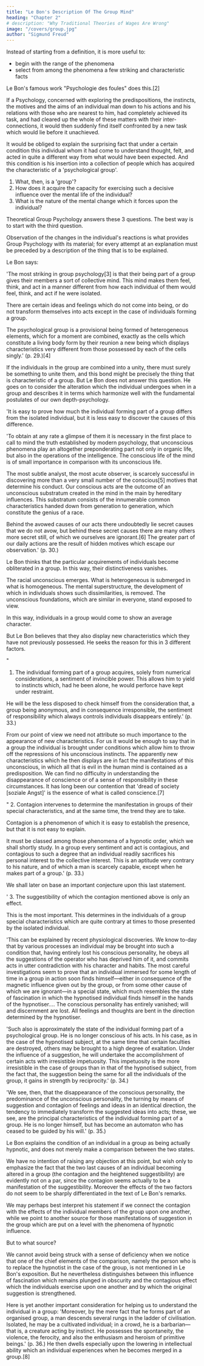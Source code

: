 ```yaml
---
title: "Le Bon's Description Of The Group Mind"
heading: "Chapter 2"
# description: "Why Traditional Theories of Wages Are Wrong"
image: "/covers/group.jpg"
author: "Sigmund Freud"
---
```



Instead of starting from a definition, it is more useful to:
- begin with the range of the phenomena
- select from among the phenomena a few striking and characteristic facts

<!-- We can achieve both of these aims by means of quotation from  -->

Le Bon's famous work "Psychologie des foules" does this.[2]

If a Psychology, concerned with exploring the predispositions, the instincts, the motives and the aims of an individual man down to his actions and his relations with those who are nearest to him, had completely achieved its task, and had cleared up the whole of these matters with their inter-connections, it would then suddenly find itself confronted by a new task which would lie before it unachieved. 

It would be obliged to explain the surprising fact that under a certain condition this individual whom it had come to understand thought, felt, and acted in quite a different way from what would have been expected. And this condition is his insertion into a collection of people which has acquired the characteristic of a 'psychological group'. 


1. What, then, is a 'group'? 
2. How does it acquire the capacity for exercising such a decisive influence over the mental life of the individual?
3. What is the nature of the mental change which it forces upon the individual?

Theoretical Group Psychology answers these 3 questions. The best way is to start with the third question. 

Observation of the changes in the individual's reactions is what provides Group Psychology with its material; for every attempt at an explanation must be preceded by a description of the thing that is to be explained.

Le Bon says: 

'The most striking in group psychology[3] is that their being part of a group gives their members a sort of collective mind. This mind makes them feel, think, and act in a manner different from how each individual of them would feel, think, and act if he were isolated.

<!-- whoever be the individuals that compose it, however like or unlike be their mode of life, their occupations, their character, or their intelligence,  -->

<!-- the fact that they have been transformed into a group puts them in possession of  which  -->

There are certain ideas and feelings which do not come into being, or do not transform themselves into acts except in the case of individuals forming a group. 

The psychological group is a provisional being formed of heterogeneous elements, which for a moment are combined, exactly as the cells which constitute a living body form by their reunion a new being which displays characteristics very different from those possessed by each of the cells singly.' (p. 29.)[4]

<!-- We shall take the liberty of interrupting Le Bon's exposition with glosses of our own, and shall accordingly insert an observation at this point.  -->

If the individuals in the group are combined into a unity, there must surely be something to unite them, and this bond might be precisely the thing that is characteristic of a group. But Le Bon does not answer this question. He goes on to consider the alteration which the individual undergoes when in a group and describes it in terms which harmonize well with the fundamental postulates of our own depth-psychology.

'It is easy to prove how much the individual forming part of a group differs from the isolated individual, but it is less easy to discover the causes of this difference.

'To obtain at any rate a glimpse of them it is necessary in the first place to call to mind the truth established by modern psychology, that unconscious phenomena play an altogether preponderating part not only in organic life, but also in the operations of the intelligence. The conscious life of the mind is of small importance in comparison with its unconscious life. 

The most subtle analyst, the most acute observer, is scarcely successful in discovering more than a very small number of the conscious[5] motives that determine his conduct. Our conscious acts are the outcome of an unconscious substratum created in the mind in the main by hereditary influences. This substratum consists of the innumerable common characteristics handed down from generation to generation, which constitute the genius of a race. 

Behind the avowed causes of our acts there undoubtedly lie secret causes that we do not avow, but behind these secret causes there are many others more secret still, of which we ourselves are ignorant.[6] The greater part of our daily actions are the result of hidden motives which escape our observation.' (p. 30.)

Le Bon thinks that the particular acquirements of individuals become obliterated in a group. In this way, their distinctiveness vanishes. 

The racial unconscious emerges. What is heterogeneous is submerged in what is homogeneous. The mental superstructure, the development of which in individuals shows such dissimilarities, is removed. The unconscious foundations, which are similar in everyone, stand exposed to view.

In this way, individuals in a group would come to show an average character. 

But Le Bon believes that they also display new characteristics which they have not previously possessed. He seeks the reason for this in 3 different factors.

"
1. The individual forming part of a group acquires, solely from numerical considerations, a sentiment of invincible power. This allows him to yield to instincts which, had he been alone, he would perforce have kept under restraint. 

He will be the less disposed to check himself from the consideration that, a group being anonymous, and in consequence irresponsible, the sentiment of responsibility which always controls individuals disappears entirely.' (p. 33.)

From our point of view we need not attribute so much importance to the appearance of new characteristics. For us it would be enough to say that in a group the individual is brought under conditions which allow him to throw off the repressions of his unconscious instincts. The apparently new characteristics which he then displays are in fact the manifestations of this unconscious, in which all that is evil in the human mind is contained as a predisposition. We can find no difficulty in understanding the disappearance of conscience or of a sense of responsibility in these circumstances. It has long been our contention that 'dread of society [soziale Angst]' is the essence of what is called conscience.[7]

"
2. Contagion intervenes to determine the manifestation in groups of their special characteristics, and at the same time, the trend they are to take.
 

Contagion is a phenomenon of which it is easy to establish the presence, but that it is not easy to explain. 

It must be classed among those phenomena of a hypnotic order, which we shall shortly study. In a group every sentiment and act is contagious, and contagious to such a degree that an individual readily sacrifices his personal interest to the collective interest. This is an aptitude very contrary to his nature, and of which a man is scarcely capable, except when he makes part of a group.' (p. 33.)

We shall later on base an important conjecture upon this last statement.

'
3. The suggestibility of which the contagion mentioned above is only an effect.

This is the most important. This determines in the individuals of a group special characteristics which are quite contrary at times to those presented by the isolated individual. 

'This can be explained by recent physiological discoveries. We know to-day that by various processes an individual may be brought into such a condition that, having entirely lost his conscious personality, he obeys all the suggestions of the operator who has deprived him of it, and commits acts in utter contradiction with his character and habits. The most careful investigations seem to prove that an individual immersed for some length of time in a group in action soon finds himself—either in consequence of the magnetic influence given out by the group, or from some other cause of which we are ignorant—in a special state, which much resembles the state of fascination in which the hypnotised individual finds himself in the hands of the hypnotiser.... The conscious personality has entirely vanished; will and discernment are lost. All feelings and thoughts are bent in the direction determined by the hypnotiser.

'Such also is approximately the state of the individual forming part of a psychological group. He is no longer conscious of his acts. In his case, as in the case of the hypnotised subject, at the same time that certain faculties are destroyed, others may be brought to a high degree of exaltation. Under the influence of a suggestion, he will undertake the accomplishment of certain acts with irresistible impetuosity. This impetuosity is the more irresistible in the case of groups than in that of the hypnotised subject, from the fact that, the suggestion being the same for all the individuals of the group, it gains in strength by reciprocity.' (p. 34.)

'We see, then, that the disappearance of the conscious personality, the predominance of the unconscious personality, the turning by means of suggestion and contagion of feelings and ideas in an identical direction, the tendency to immediately transform the suggested ideas into acts; these, we see, are the principal characteristics of the individual forming part of a group. He is no longer himself, but has become an automaton who has ceased to be guided by his will.' (p. 35.)


Le Bon explains the condition of an individual in a group as being actually hypnotic, and does not merely make a comparison between the two states. 

We have no intention of raising any objection at this point, but wish only to emphasize the fact that the two last causes of an individual becoming altered in a group (the contagion and the heightened suggestibility) are evidently not on a par, since the contagion seems actually to be a manifestation of the suggestibility. Moreover the effects of the two factors do not seem to be sharply differentiated in the text of Le Bon's remarks. 

We may perhaps best interpret his statement if we connect the contagion with the effects of the individual members of the group upon one another, while we point to another source for those manifestations of suggestion in the group which are put on a level with the phenomena of hypnotic influence. 

But to what source?

We cannot avoid being struck with a sense of deficiency when we notice that one of the chief elements of the comparison, namely the person who is to replace the hypnotist in the case of the group, is not mentioned in Le Bon's exposition. But he nevertheless distinguishes between this influence of fascination which remains plunged in obscurity and the contagious effect which the individuals exercise upon one another and by which the original suggestion is strengthened.

Here is yet another important consideration for helping us to understand the individual in a group: 'Moreover, by the mere fact that he forms part of an organised group, a man descends several rungs in the ladder of civilisation. Isolated, he may be a cultivated individual; in a crowd, he is a barbarian—that is, a creature acting by instinct. He possesses the spontaneity, the violence, the ferocity, and also the enthusiasm and heroism of primitive beings.' (p. 36.) He then dwells especially upon the lowering in intellectual ability which an individual experiences when he becomes merged in a group.[8]
